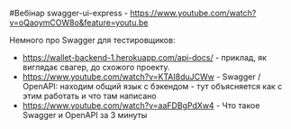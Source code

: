 #Вебінар swagger-ui-express - https://www.youtube.com/watch?v=oQaoymCOW8o&feature=youtu.be

Немного про Swagger для тестировщиков:
- https://wallet-backend-1.herokuapp.com/api-docs/ - приклад, як виглядає свагер, до схожого проекту.
- https://www.youtube.com/watch?v=KTAI8duJCWw - Swagger / OpenAPI: находим общий язык с бэкендом - тут объясняется как с этим работать и что там написано
- https://www.youtube.com/watch?v=aaFDBgPdXw4 - Что такое Swagger и OpenAPI за 3 минуты

